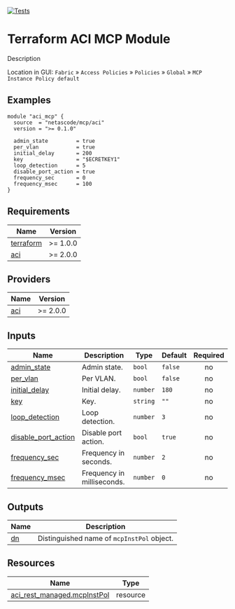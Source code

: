 <!-- BEGIN_TF_DOCS -->
[![Tests](https://github.com/netascode/terraform-aci-mcp/actions/workflows/test.yml/badge.svg)](https://github.com/netascode/terraform-aci-mcp/actions/workflows/test.yml)

# Terraform ACI MCP Module

Description

Location in GUI:
`Fabric` » `Access Policies` » `Policies` » `Global` » `MCP Instance Policy default`

## Examples

```hcl
module "aci_mcp" {
  source  = "netascode/mcp/aci"
  version = ">= 0.1.0"

  admin_state         = true
  per_vlan            = true
  initial_delay       = 200
  key                 = "$ECRETKEY1"
  loop_detection      = 5
  disable_port_action = true
  frequency_sec       = 0
  frequency_msec      = 100
}
```

## Requirements

| Name | Version |
|------|---------|
| <a name="requirement_terraform"></a> [terraform](#requirement\_terraform) | >= 1.0.0 |
| <a name="requirement_aci"></a> [aci](#requirement\_aci) | >= 2.0.0 |

## Providers

| Name | Version |
|------|---------|
| <a name="provider_aci"></a> [aci](#provider\_aci) | >= 2.0.0 |

## Inputs

| Name | Description | Type | Default | Required |
|------|-------------|------|---------|:--------:|
| <a name="input_admin_state"></a> [admin\_state](#input\_admin\_state) | Admin state. | `bool` | `false` | no |
| <a name="input_per_vlan"></a> [per\_vlan](#input\_per\_vlan) | Per VLAN. | `bool` | `false` | no |
| <a name="input_initial_delay"></a> [initial\_delay](#input\_initial\_delay) | Initial delay. | `number` | `180` | no |
| <a name="input_key"></a> [key](#input\_key) | Key. | `string` | `""` | no |
| <a name="input_loop_detection"></a> [loop\_detection](#input\_loop\_detection) | Loop detection. | `number` | `3` | no |
| <a name="input_disable_port_action"></a> [disable\_port\_action](#input\_disable\_port\_action) | Disable port action. | `bool` | `true` | no |
| <a name="input_frequency_sec"></a> [frequency\_sec](#input\_frequency\_sec) | Frequency in seconds. | `number` | `2` | no |
| <a name="input_frequency_msec"></a> [frequency\_msec](#input\_frequency\_msec) | Frequency in milliseconds. | `number` | `0` | no |

## Outputs

| Name | Description |
|------|-------------|
| <a name="output_dn"></a> [dn](#output\_dn) | Distinguished name of `mcpInstPol` object. |

## Resources

| Name | Type |
|------|------|
| [aci_rest_managed.mcpInstPol](https://registry.terraform.io/providers/CiscoDevNet/aci/latest/docs/resources/rest_managed) | resource |
<!-- END_TF_DOCS -->